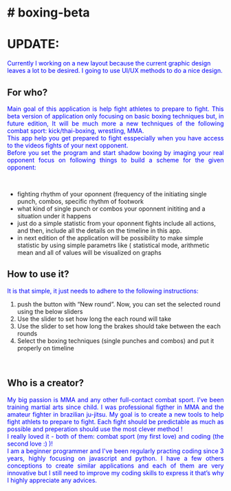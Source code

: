 <h1># boxing-beta</h1>
<style>

h1   {color:blue;}
p    {color:blue;}
</style>
<h1>UPDATE:</h1>
<p style="color-font:red">Currently I working on a new layout because the current graphic design leaves a lot to be desired. I going to use UI/UX methods to do a nice design.</p>

<h2>For who?</h2>
<p align="justify">Main goal of this application is help fight athletes to prepare to fight. This beta version of application only focusing on basic boxing techniques but, in future edition, It will be much more a new techniques of the following combat sport: kick/thai-boxing, wrestling, MMA. <br>
 This app help you get prepared to fight esspecially when you have access to the videos fights of your next opponent. <br>
Before you set the program and start shadow boxing by imaging your real opponent focus on following things to build a scheme for the given opponent:</p> <br>
<ul>
<li>fighting rhythm of your oponnent (frequency of the initiating single punch, combos, specific rhythm of footwork  </li>
<li>what kind of single punch or combos your oponnent inititing and a situation under it happens</li>
<li>just do a simple statistic from your oponnent fights include all actions, and then, include all the details on the timeline in this app. </li>
<li>in next edition of the application will be possibility to make simple statistic by using simple parametrs like ( statistical mode, arithmetic mean and all of values will be visualized on graphs</li>
</ul> 

<h2>How to use it?</h2>
<p align="justify">It is that simple, it just needs to adhere to the following instructions:</p>
<ol>
<li>push the button with “New round”. Now, you can set the selected round using the below sliders</li>
<li>Use the slider to set how long the each round will take</li>
<li>Use the slider to set how long the brakes should take between the each rounds</li>
<li>Select the boxing techniques (single punches and combos) and put it properly on timeline</li>
</ol>
<br>


<h2>Who is a creator?</h2>
<p align="justify">My big passion is MMA and any other full-contact combat sport. I’ve been training martial arts since child. I was professional figther in MMA and the amateur fighter in brazilian ju-jitsu. My goal is to create a new tools to help fight athlets to prepare to fight. Each fight should be predictable as much as possible and preperation should use the most clever method !<br>
I really loved it - both of them: combat sport (my first love) and coding (the second love :) )! <br>
I am a beginner programmer and I've been regularly practing coding since 3 years, highly focusing on javascript and python. I have a few others conceptions to create similar applications and each of them are very innovative but I still need to improve my coding skills to express it that’s why I highly appreciate any advices.</p>
